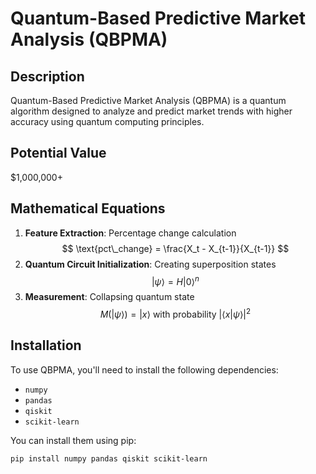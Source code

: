 # Quantum-Based Predictive Market Analysis (QBPMA)

## Description
Quantum-Based Predictive Market Analysis (QBPMA) is a quantum algorithm designed to analyze and predict market trends with higher accuracy using quantum computing principles.

## Potential Value
$1,000,000+

## Mathematical Equations
1. **Feature Extraction**: Percentage change calculation
   $$
   \text{pct\_change} = \frac{X_t - X_{t-1}}{X_{t-1}}
   $$
2. **Quantum Circuit Initialization**: Creating superposition states
   $$
   \left| \psi \right\rangle = H \left| 0 \right\rangle^n
   $$
3. **Measurement**: Collapsing quantum state
   $$
   M(\left| \psi \right\rangle) = \left| x \right\rangle \text{ with probability } |\left\langle x | \psi \right\rangle|^2
   $$

## Installation
To use QBPMA, you'll need to install the following dependencies:
- `numpy`
- `pandas`
- `qiskit`
- `scikit-learn`

You can install them using pip:
```bash
pip install numpy pandas qiskit scikit-learn
